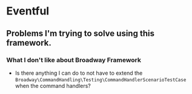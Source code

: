 # Eventful

## Problems I'm trying to solve using this framework.

### What I don't like about Broadway Framework

 - Is there anything I can do to not have to extend the `Broadway\CommandHandling\Testing\CommandHandlerScenarioTestCase` when the command handlers?
